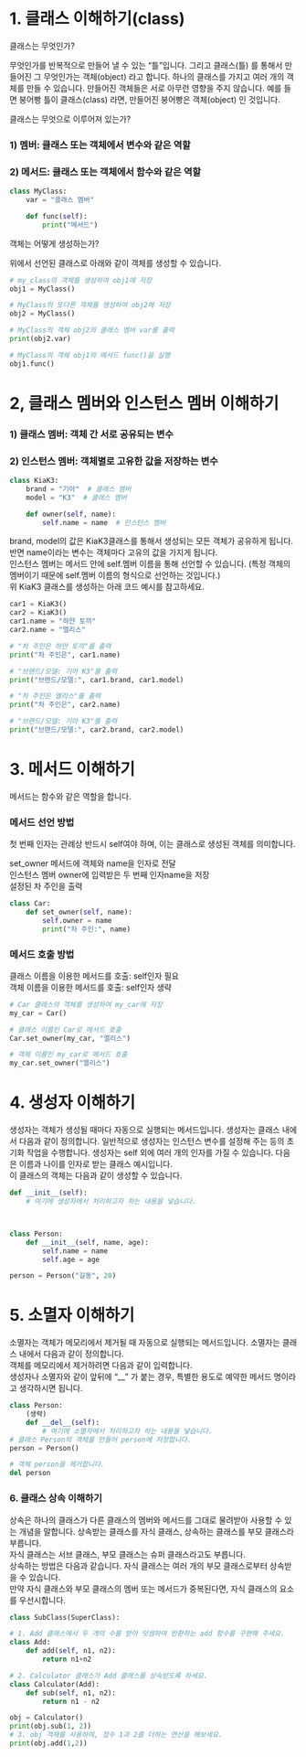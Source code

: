 # 1. 클래스 이해하기(class)

클래스는 무엇인가?

무엇인가를 반복적으로 만들어 낼 수 있는 “틀”입니다. 그리고 클래스(틀) 를 통해서 만들어진 그 무엇인가는 객체(object) 라고 합니다.
하나의 클래스를 가지고 여러 개의 객체를 만들 수 있습니다. 만들어진 객체들은 서로 아무런 영향을 주지 않습니다. 예를 들면 붕어빵 틀이 클래스(class) 라면, 만들어진 붕어빵은 객체(object) 인 것입니다.

클래스는 무엇으로 이루어져 있는가?

### 1) 멤버: 클래스 또는 객체에서 변수와 같은 역할
### 2) 메서드: 클래스 또는 객체에서 함수와 같은 역할
```python
class MyClass:
    var = "클래스 멤버"

    def func(self):
        print("메서드")
```
객체는 어떻게 생성하는가?

위에서 선언된 클래스로 아래와 같이 객체를 생성할 수 있습니다.  
```python
# my_class의 객체를 생성하여 obj1에 저장
obj1 = MyClass()

# MyClass의 또다른 객체를 생성하여 obj2에 저장
obj2 = MyClass()

# MyClass의 객체 obj2의 클래스 멤버 var를 출력
print(obj2.var)

# MyClass의 객체 obj1의 메서드 func()을 실행
obj1.func()
```

# 2, 클래스 멤버와 인스턴스 멤버 이해하기
### 1) 클래스 멤버: 객체 간 서로 공유되는 변수  
### 2) 인스턴스 멤버: 객체별로 고유한 값을 저장하는 변수
```python
class KiaK3:
    brand = "기아"  # 클래스 멤버
    model = "K3"  # 클래스 멤버

    def owner(self, name):
        self.name = name  # 인스턴스 멤버
```
brand, model의 값은 KiaK3클래스를 통해서 생성되는 모든 객체가 공유하게 됩니다.  
반면 name이라는 변수는 객체마다 고유의 값을 가지게 됩니다.  
인스턴스 멤버는 메서드 안에 self.멤버 이름을 통해 선언할 수 있습니다. (특정 객체의 멤버이기 때문에 self.멤버 이름의 형식으로 선언하는 것입니다.)  
위 KiaK3 클래스를 생성하는 아래 코드 예시를 참고하세요.  
```python
car1 = KiaK3()
car2 = KiaK3()
car1.name = "하얀 토끼"
car2.name = "엘리스"

# "차 주인은 하얀 토끼"를 출력
print("차 주인은", car1.name)

# "브랜드/모델: 기아 K3"를 출력
print("브랜드/모델:", car1.brand, car1.model)

# "차 주인은 엘리스"를 출력
print("차 주인은", car2.name)

# "브랜드/모델: 기아 K3"를 출력
print("브랜드/모델:", car2.brand, car2.model)
```

# 3. 메서드 이해하기
메서드는 함수와 같은 역할을 합니다.  

### 메서드 선언 방법  
첫 번째 인자는 관례상 반드시 self여야 하며, 이는 클래스로 생성된 객체를 의미합니다.  

set_owner 메서드에 객체와 name을 인자로 전달  
인스턴스 멤버 owner에 입력받은 두 번째 인자name을 저장  
설정된 차 주인을 출력  

```python
class Car:
    def set_owner(self, name):
        self.owner = name
        print("차 주인:", name)
```
### 메서드 호출 방법
클래스 이름을 이용한 메서드를 호출: self인자 필요  
객체 이름을 이용한 메서드를 호출: self인자 생략  
```python
# Car 클래스의 객체를 생성하여 my_car에 저장
my_car = Car()

# 클래스 이름인 Car로 메서드 호출
Car.set_owner(my_car, "엘리스")

# 객체 이름인 my_car로 메서드 호출
my_car.set_owner("엘리스")
```
# 4. 생성자 이해하기
생성자는 객체가 생성될 때마다 자동으로 실행되는 메서드입니다. 생성자는 클래스 내에서 다음과 같이 정의합니다. 
일반적으로 생성자는 인스턴스 변수를 설정해 주는 등의 초기화 작업을 수행합니다. 
생성자는 self 외에 여러 개의 인자를 가질 수 있습니다. 다음은 이름과 나이를 인자로 받는 클래스 예시입니다.  
이 클래스의 객체는 다음과 같이 생성할 수 있습니다.
```python
def __init__(self):
    # 여기에 생성자에서 처리하고자 하는 내용을 넣습니다.



class Person:
    def __init__(self, name, age):
        self.name = name
        self.age = age

person = Person("길동", 20)
```
# 5. 소멸자 이해하기
소멸자는 객체가 메모리에서 제거될 때 자동으로 실행되는 메서드입니다. 소멸자는 클래스 내에서 다음과 같이 정의합니다.  
객체를 메모리에서 제거하려면 다음과 같이 입력합니다.  
생성자나 소멸자와 같이 앞뒤에 “__” 가 붙는 경우, 특별한 용도로 예약한 메서드 명이라고 생각하시면 됩니다.  
```python
class Person:
    (생략)
    def __del__(self):
        # 여기에 소멸자에서 처리하고자 하는 내용을 넣습니다.
# 클래스 Person의 객체를 만들어 person에 저장합니다.
person = Person()

# 객체 person을 제거합니다.
del person
```
### 6.  클래스 상속 이해하기
상속은 하나의 클래스가 다른 클래스의 멤버와 메서드를 그대로 물려받아 사용할 수 있는 개념을 말합니다. 
상속받는 클래스를 자식 클래스, 상속하는 클래스를 부모 클래스라 부릅니다.  
자식 클래스는 서브 클래스, 부모 클래스는 슈퍼 클래스라고도 부릅니다.  
상속하는 방법은 다음과 같습니다. 
자식 클래스는 여러 개의 부모 클래스로부터 상속받을 수 있습니다.  
만약 자식 클래스와 부모 클래스의 멤버 또는 메서드가 중복된다면, 자식 클래스의 요소를 우선시합니다.  
```python
class SubClass(SuperClass):

# 1. Add 클래스에서 두 개의 수를 받아 덧셈하여 반환하는 add 함수를 구현해 주세요.
class Add:
    def add(self, n1, n2):
        return n1+n2

# 2. Calculator 클래스가 Add 클래스를 상속받도록 하세요.
class Calculator(Add):
    def sub(self, n1, n2):
        return n1 - n2

obj = Calculator()
print(obj.sub(1, 2))
# 3. obj 객체를 사용하여, 정수 1과 2를 더하는 연산을 해보세요.
print(obj.add(1,2))
```
